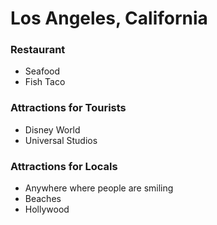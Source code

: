 # Los Angeles, California

### Restaurant
- Seafood
- Fish Taco

### Attractions for Tourists

- Disney World
- Universal Studios

### Attractions for Locals

- Anywhere where people are smiling
- Beaches
- Hollywood
